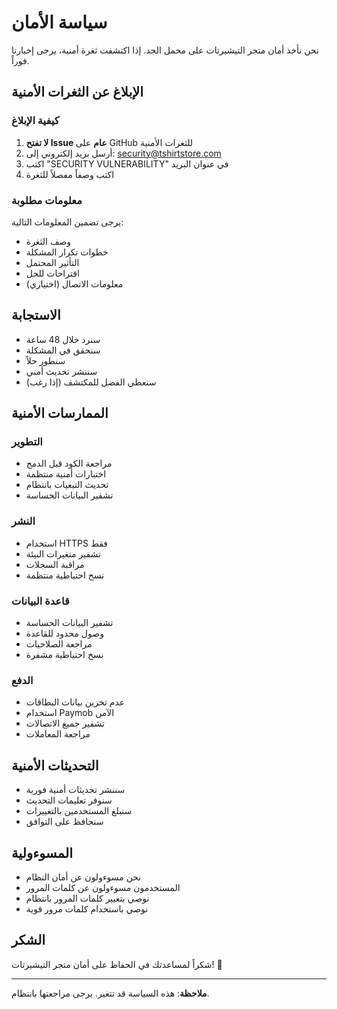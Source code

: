 # سياسة الأمان

نحن نأخذ أمان متجر التيشيرتات على محمل الجد. إذا اكتشفت ثغرة أمنية، يرجى إخبارنا فوراً.

## الإبلاغ عن الثغرات الأمنية

### كيفية الإبلاغ

1. **لا تفتح Issue عام** على GitHub للثغرات الأمنية
2. أرسل بريد إلكتروني إلى: security@tshirtstore.com
3. اكتب "SECURITY VULNERABILITY" في عنوان البريد
4. اكتب وصفاً مفصلاً للثغرة

### معلومات مطلوبة

يرجى تضمين المعلومات التالية:

- وصف الثغرة
- خطوات تكرار المشكلة
- التأثير المحتمل
- اقتراحات للحل
- معلومات الاتصال (اختياري)

## الاستجابة

- سنرد خلال 48 ساعة
- سنحقق في المشكلة
- سنطور حلاً
- سننشر تحديث أمني
- سنعطي الفضل للمكتشف (إذا رغب)

## الممارسات الأمنية

### التطوير

- مراجعة الكود قبل الدمج
- اختبارات أمنية منتظمة
- تحديث التبعيات بانتظام
- تشفير البيانات الحساسة

### النشر

- استخدام HTTPS فقط
- تشفير متغيرات البيئة
- مراقبة السجلات
- نسخ احتياطية منتظمة

### قاعدة البيانات

- تشفير البيانات الحساسة
- وصول محدود للقاعدة
- مراجعة الصلاحيات
- نسخ احتياطية مشفرة

### الدفع

- عدم تخزين بيانات البطاقات
- استخدام Paymob الآمن
- تشفير جميع الاتصالات
- مراجعة المعاملات

## التحديثات الأمنية

- سننشر تحديثات أمنية فورية
- سنوفر تعليمات التحديث
- سنبلغ المستخدمين بالتغييرات
- سنحافظ على التوافق

## المسوءولية

- نحن مسوءولون عن أمان النظام
- المستخدمون مسوءولون عن كلمات المرور
- نوصي بتغيير كلمات المرور بانتظام
- نوصي باستخدام كلمات مرور قوية

## الشكر

شكراً لمساعدتك في الحفاظ على أمان متجر التيشيرتات! 🙏

---

**ملاحظة**: هذه السياسة قد تتغير. يرجى مراجعتها بانتظام. 